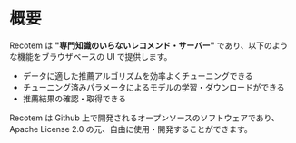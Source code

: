 # 概要

Recotem は **"専門知識のいらないレコメンド・サーバー"** であり、以下のような機能をブラウザベースの UI で提供します。

- データに適した推薦アルゴリズムを効率よくチューニングできる
- チューニング済みパラメータによるモデルの学習・ダウンロードができる
- 推薦結果の確認・取得できる

Recotem は Github 上で開発されるオープンソースのソフトウェアであり、Apache License 2.0 の元、自由に使用・開発することができます。
